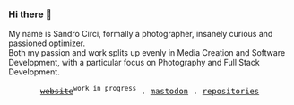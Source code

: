 ### Hi there 👋

My name is Sandro Circi, formally a photographer, insanely curious and passioned optimizer.    
Both my passion and work splits up evenly in Media Creation and Software Development, with a particular focus on Photography and Full Stack Development.

<p align="center">
  <samp>
    <s><a href="https://sandros94.com">website</a></s><sup>work in progress</sup> .
    <a href="https://mastodon.social/@sandros94">mastodon</a> .
    <!--<a href="https://twitter.com/the_sandros94">tweets</a> .-->
    <a href="https://github.com/Sandros94?tab=repositories">repositories</a>
    <!--<a href="https://github.com/sponsors/sandros94">sponsor</a>-->
  </samp>
</p>
